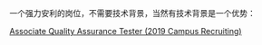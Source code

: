 一个强力安利的岗位，不需要技术背景，当然有技术背景是一个优势：

[Associate Quality Assurance Tester (2019 Campus Recruiting)](https://jobs.smartrecruiters.com/ni/MicroStrategy1/9e48c540-7f64-4fca-8f73-edec063fa5bd?internal=true)

